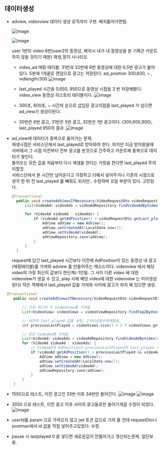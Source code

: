 ## 데이터생성

- adview, videoview 데이터 생성 로직까지 구현. 배치들어가면됨.

  ![image](https://github.com/Bryan051/TIL/assets/68111122/5a8145d1-7eb9-4491-8f3d-6cfab10b76ec)

  ![image](https://github.com/Bryan051/TIL/assets/68111122/59ccea6a-87be-4980-aed2-6b4537b49d49)

  user 1번이 video 6번(user2의 동영상, 배치시 내가 내 동영상을 본 기록은 카운트 하지 않을 것이기 때문) 재생,정지 시나리오.

  - video_ad 매핑 테이블. 31번과 32번에 6번 동영상에 대한 6,5번 광고가 붙어있다.
    5분에 1개꼴로 랜덤으로 광고는 저장된다. ad_position 300,600, ~ , vidlength/300
![image](https://github.com/Bryan051/TIL/assets/68111122/53d84945-7ce6-48da-a592-77c7ca48900e)

  - last_played 시간을 0,650, 950으로 동영상 시점을 3 번 저장해봤다.</br>
    video_view 동영상 히스토리 테이블이다.
    ![image](https://github.com/Bryan051/TIL/assets/68111122/baf18a5a-38dc-4caf-a1a3-c651094acba6)

  - 300초, 600초, ~ 시간차 순으로 삽입된 광고지점을 last_played 가 넘으면 ad_view가 생성이된다. </br>
  - 30번은 6번 광고, 31번은 5번 광고, 32번은 1번 광고이다. (300,600,900), last_played 950의 결과.
    ![image](https://github.com/Bryan051/TIL/assets/68111122/129fb46f-8204-4d3a-93c2-ce26445e9a65)

- ad_view에 데이터가 중복으로 들어가는 문제. </br>
  재생시점은 서비스단에서 last_played로 받아와야 한다.
  하지만 지금 받아왔을때 서버에서 그 시점 이전부터 전부 광고를 본것으로 간주하고 카운트해 중복으로 데이터가 쌓인다.</br>
  들어오는 모든 값을 처음부터 다시 재생을 한다는 가정을 한다면 last_played 무의미할것.</br>
  서비스단에서 본 시간만 넘어온다고 가정하고 더해서 넣어주거나 기존의 시점으로 생각 한 뒤 전 last_played 를 빼줘도 되지만.. 수정하며 꼬일 부분이 있다. 고민된다.
  ```java
  @Transactional
    public void createAdViewsIfNecessary(VideoRequestDto videoRequestDto, Video video) {
        List<VideoAd> videoAds = videoAdRepository.findVideoAdByVideo(video);

        for (VideoAd videoAd : videoAds) {
            if (videoAd.getAdPosition() < videoRequestDto.getLast_played()) {
                AdView adView = new AdView();
                adView.setCreatedAt(LocalDate.now());
                adView.setVideoAd(videoAd);
                adViewRepository.save(adView);
            }
        }
    }
  ```
  request에 담긴 last_played 시간보다 이전에 AdPosition이 있는 동영상 내 광고(매핑테이블)를 가져와 adview 를 만들어주는 메소드이다.
  videoview 에서 해당 video의 가장 최신의 값보다 한단계(-1안됨. 그 사이 다른 video 에 대한 videoview가 생길 수 있고, play 시에 해당 video에 대한 videoview 는 미리생성된다) 작은 객체에서 last_played 값을 가져와 사이에 광고가 위치 해 있으면 생성.

```java
 @Transactional
    public void createAdViewsIfNecessary(VideoRequestDto videoRequestDto, Video video,User user) {

        // 가장 최신의 두 VideoView를 가져옴
        List<VideoView> videoViews = videoViewRepository.findTop2ByUserIdAndVidIdOrderByIdDesc(user, video);

        // 이전의 last_played 값을 설정. 2개이상일수밖에없음.
        int previousLastPlayed = videoViews.size() > 1 ? videoViews.get(1).getLast_played() : 0;

        // 모든 VideoAd를 가져옴
        List<VideoAd> videoAds = videoAdRepository.findVideoAdByVideo(video);
        for (VideoAd videoAd : videoAds) {
            // VideoAd의 AdPosition이 previousLastPlayed와 last_played 사이에 있는지 확인
            if (videoAd.getAdPosition() > previousLastPlayed && videoAd.getAdPosition() <= videoRequestDto.getLast_played()) {
                AdView adView = new AdView();
                adView.setCreatedAt(LocalDate.now());
                adView.setVideoAd(videoAd);
                adViewRepository.save(adView);
            }
        }
    }
```

  - 1550으로 테스트, 이전 광고인 33번 이후 34번만 들어간다.
    ![image](https://github.com/Bryan051/TIL/assets/68111122/636de210-1e5e-4d38-8d98-a44cc2779641)
    ![image](https://github.com/Bryan051/TIL/assets/68111122/6a590770-96a8-4201-ac7d-af50f540a17a)
  - 3050 으로 테스트, 이전 광고 이후 사이의 광고들로만 들어가게끔 수정이 되었다.
  ![image](https://github.com/Bryan051/TIL/assets/68111122/b6b3d9bf-7df7-42e0-a6ad-77ec91e08a17)



- userId를 param 으로 가져오지 않고 jwt 토큰 값으로 가져 올 건데 requestDto나 postman에서 id 값을 직접 넣어주고있었다. 수정.
- pause 시 lastplayed 0 을 넣으면 새로운값이 안들어가고 갱신되는문제. 일단보류.




 



